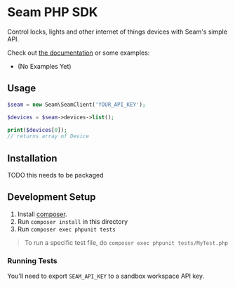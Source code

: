 # Seam PHP SDK

Control locks, lights and other internet of things devices with Seam's simple API.

Check out [the documentation](https://docs.seam.co) or some examples:

* (No Examples Yet)

## Usage

```php
$seam = new Seam\SeamClient('YOUR_API_KEY');

$devices = $seam->devices->list();

print($devices[0]);
// returns array of Device
```

## Installation

TODO this needs to be packaged

## Development Setup

1. Install [composer](https://getcomposer.org/).
2. Run `composer install` in this directory
3. Run `composer exec phpunit tests`

> To run a specific test file, do `composer exec phpunit tests/MyTest.php`

### Running Tests

You'll need to export `SEAM_API_KEY` to a sandbox workspace API key.
